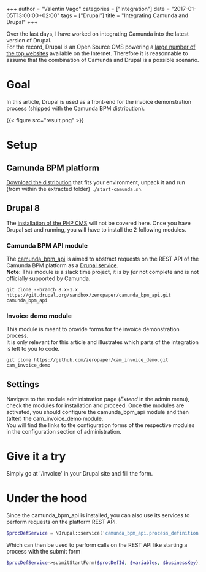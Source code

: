 +++
author = "Valentin Vago"
categories = ["Integration"]
date = "2017-01-05T13:00:00+02:00"
tags = ["Drupal"]
title = "Integrating Camunda and Drupal"
+++

Over the last days, I have worked on integrating Camunda into the latest version of Drupal.  
For the record, Drupal is an Open Source CMS powering a [large number of](https://w3techs.com/technologies/details/cm-drupal/all/all) [the top websites](https://trends.builtwith.com/cms/Drupal) available on the Internet.
Therefore it is reasonnable to assume that the combination of Camunda and Drupal is a possible scenario.
<!--more-->

# Goal

In this article, Drupal is used as a front-end for the invoice demonstration process (shipped with the Camunda BPM distribution).

{{< figure src="result.png" >}}

# Setup

## Camunda BPM platform

[Download the distribution](https://camunda.org/download) that fits your environment, unpack it and run (from within the extracted folder) `./start-camunda.sh`.

## Drupal 8

The [installation of the PHP CMS](https://www.drupal.org/docs/8/install) will not be covered here.
Once you have Drupal set and running, you will have to install the 2 following modules.

### Camunda BPM API module

The [camunda_bpm_api](https://www.drupal.org/sandbox/zeropaper/camunda_bpm_api) is aimed to abstract requests on the REST API of the Camunda BPM platform as a [Drupal service](https://api.drupal.org/api/drupal/core%21core.api.php/group/container/8.2.x).  
**Note:** This module is a slack time project, it is _by far_ not complete and is not officially supported by Camunda.

```
git clone --branch 8.x-1.x https://git.drupal.org/sandbox/zeropaper/camunda_bpm_api.git camunda_bpm_api
```

### Invoice demo module

This module is meant to provide forms for the invoice demonstration process.  
It is only relevant for this article and illustrates which parts of the integration is left to you to code.

```
git clone https://github.com/zeropaper/cam_invoice_demo.git cam_invoice_demo
```

## Settings

Navigate to the module administration page (_Extend_ in the admin menu), check the modules for installation and proceed.
Once the modules are activated, you should configure the camunda_bpm_api module and then (after) the cam_invoice_demo module.   
You will find the links to the configuration forms of the respective modules in the configuration section of administration.

# Give it a try

Simply go at '/invoice' in your Drupal site and fill the form.

# Under the hood

Since the camunda_bpm_api is installed, you can also use its services to perform requests on the platform REST API.

```php
$procDefService = \Drupal::service('camunda_bpm_api.process_definition');
```

Which can then be used to perform calls on the REST API like starting a process with the submit form

```php
$procDefService->submitStartForm($procDefId, $variables, $businessKey);
```

